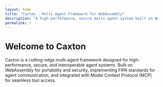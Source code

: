 ```yaml
---
layout: home
title: "Caxton - Multi-Agent Framework for WebAssembly"
description: "A high-performance, secure multi-agent system built on WebAssembly, FIPA standards, and MCP integration"
permalink: /
---
```


# Welcome to Caxton

Caxton is a cutting-edge multi-agent framework designed for high-performance, secure, and interoperable agent systems. Built on WebAssembly for portability and security, implementing FIPA standards for agent communication, and integrated with Model Context Protocol (MCP) for seamless tool access.